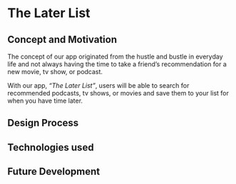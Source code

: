# The Later List

## Concept and Motivation

The concept of our app originated from the hustle and bustle in everyday life and not always having the time to take a friend’s recommendation for a new movie, tv show, or podcast.

With our app, *“The Later List”*, users will be able to search for recommended podcasts, tv shows, or movies and save them to your list for when you have time later.

## Design Process

## Technologies used

## Future Development
